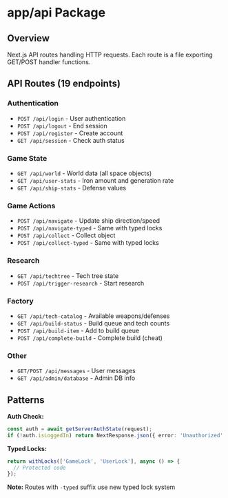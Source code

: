 # app/api Package

## Overview
Next.js API routes handling HTTP requests. Each route is a file exporting GET/POST handler functions.

## API Routes (19 endpoints)

### Authentication
- `POST /api/login` - User authentication
- `POST /api/logout` - End session
- `POST /api/register` - Create account
- `GET /api/session` - Check auth status

### Game State
- `GET /api/world` - World data (all space objects)
- `GET /api/user-stats` - Iron amount and generation rate
- `GET /api/ship-stats` - Defense values

### Game Actions
- `POST /api/navigate` - Update ship direction/speed
- `POST /api/navigate-typed` - Same with typed locks
- `POST /api/collect` - Collect object
- `POST /api/collect-typed` - Same with typed locks

### Research
- `GET /api/techtree` - Tech tree state
- `POST /api/trigger-research` - Start research

### Factory
- `GET /api/tech-catalog` - Available weapons/defenses
- `GET /api/build-status` - Build queue and tech counts
- `POST /api/build-item` - Add to build queue
- `POST /api/complete-build` - Complete build (cheat)

### Other
- `GET/POST /api/messages` - User messages
- `GET /api/admin/database` - Admin DB info

## Patterns

**Auth Check:**
```typescript
const auth = await getServerAuthState(request);
if (!auth.isLoggedIn) return NextResponse.json({ error: 'Unauthorized' }, { status: 401 });
```

**Typed Locks:**
```typescript
return withLocks(['GameLock', 'UserLock'], async () => {
  // Protected code
});
```

**Note:** Routes with `-typed` suffix use new typed lock system
